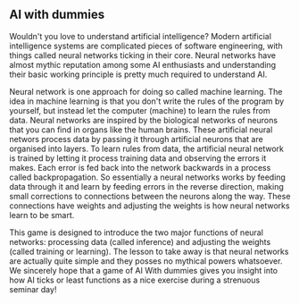 ## AI with dummies

Wouldn't you love to understand artificial intelligence? Modern artificial intelligence systems are complicated pieces of software engineering, with things called neural networks ticking in their core. Neural networks have almost mythic reputation among some AI enthusiasts and understanding their basic working principle is pretty much required to understand AI.

Neural network is one approach for doing so called machine learning. The idea in machine learning is that you don't write the rules of the program by yourself, but instead let the computer (machine) to learn the rules from data. Neural networks are inspired by the biological networks of neurons that you can find in organs like the human brains. These artificial neural networs process data by passing it through artificial neurons that are organised into layers. To learn rules from data, the artificial neural network is trained by letting it process training data and observing the errors it makes. Each error is fed back into the network backwards in a process called backpropagation. So essentially a neural networks works by feeding data through it and learn by feeding errors in the reverse direction, making small corrections to connections between the neurons along the way. These connections have weights and adjusting the weights is how neural networks learn to be smart.

This game is designed to introduce the two major functions of neural networks: processing data (called inference) and adjusting the weights (called training or learning). The lesson to take away is that neural networks are actually quite simple and they posses no mythical powers whatsoever. We sincerely hope that a game of AI With dummies gives you insight into how AI ticks or least functions as a nice exercise during a strenuous seminar day!

